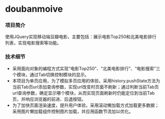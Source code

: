 # doubanmoive
### 项目简介
使用JQuery实现移动端豆瓣电影，主要包括：展示电影Top250和北美电影排行列表，实现电影搜索等功能。
### 技术细节
- 采用面向对象的编程方式实现“电影Top250”、“北美电影排行”、“电影搜索”三个模块，通过Tab切换控制模块的显示。
- 本项目为单页应用，为了模拟多页应用的体验，采用history.pushState方法为当前Tab页url添加查询参数，实现url改变时页面不刷新；通过判断当前Tab页url查询参数，确定显示哪个模块，从而实现页面刷新时仍能定位到当前Tab页，并响应浏览器的前进、后退按钮。
- 为了加快页面渲染速度，提升用户体验，采用滚动懒加载方式加载更多数据；采用图片懒加载组件控制图片加载，并应用函数节流加以优化。


